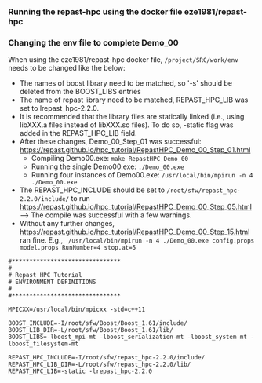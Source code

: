 ### Running the repast-hpc using the docker file eze1981/repast-hpc

### Changing the env file to complete Demo_00
When using the eze1981/repast-hpc docker file, ```/project/SRC/work/env``` needs to be changed like the below:
* The names of boost library need to be matched, so '-s' should be deleted from the BOOST_LIBS entries
* The name of repast library need to be matched, REPAST_HPC_LIB was set to lrepast_hpc-2.2.0.
* It is recommended that the library files are statically linked (i.e., using libXXX.a files instead of libXXX.so files). To do so, -static flag was added in the REPAST_HPC_LIB field. 
* After these changes, Demo_00_Step_01 was successful: https://repast.github.io/hpc_tutorial/RepastHPC_Demo_00_Step_01.html
  * Compiling Demo00.exe: ```make RepastHPC_Demo_00```
  * Running the single Demo00.exe: ```./Demo_00.exe```
  * Running four instances of Demo00.exe: ```/usr/local/bin/mpirun -n 4 ./Demo_00.exe```
* The REPAST_HPC_INCLUDE should be set to ```/root/sfw/repast_hpc-2.2.0/include/``` to run https://repast.github.io/hpc_tutorial/RepastHPC_Demo_00_Step_05.html --> The compile was successful with a few warnings.
* Without any further changes, https://repast.github.io/hpc_tutorial/RepastHPC_Demo_00_Step_15.html ran fine. E.g., ``` /usr/local/bin/mpirun -n 4 ./Demo_00.exe config.props model.props RunNumber=4 stop.at=5```

  

```
#*******************************
#
# Repast HPC Tutorial
# ENVIRONMENT DEFINITIONS
#
#*******************************

MPICXX=/usr/local/bin/mpicxx -std=c++11

BOOST_INCLUDE=-I/root/sfw/Boost/Boost_1.61/include/
BOOST_LIB_DIR=-L/root/sfw/Boost/Boost_1.61/lib/
BOOST_LIBS=-lboost_mpi-mt -lboost_serialization-mt -lboost_system-mt -lboost_filesystem-mt

REPAST_HPC_INCLUDE=-I/root/sfw/repast_hpc-2.2.0/include/
REPAST_HPC_LIB_DIR=-L/root/sfw/repast_hpc-2.2.0/lib/
REPAST_HPC_LIB=-static -lrepast_hpc-2.2.0
```


